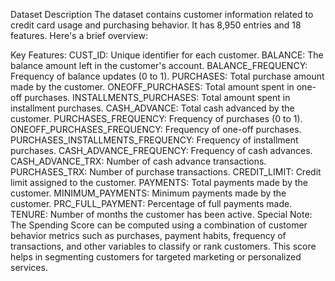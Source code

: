 Dataset Description
The dataset contains customer information related to credit card usage and purchasing behavior. It has 8,950 entries and 18 features. Here's a brief overview:

Key Features:
CUST_ID: Unique identifier for each customer.
BALANCE: The balance amount left in the customer's account.
BALANCE_FREQUENCY: Frequency of balance updates (0 to 1).
PURCHASES: Total purchase amount made by the customer.
ONEOFF_PURCHASES: Total amount spent in one-off purchases.
INSTALLMENTS_PURCHASES: Total amount spent in installment purchases.
CASH_ADVANCE: Total cash advanced by the customer.
PURCHASES_FREQUENCY: Frequency of purchases (0 to 1).
ONEOFF_PURCHASES_FREQUENCY: Frequency of one-off purchases.
PURCHASES_INSTALLMENTS_FREQUENCY: Frequency of installment purchases.
CASH_ADVANCE_FREQUENCY: Frequency of cash advances.
CASH_ADVANCE_TRX: Number of cash advance transactions.
PURCHASES_TRX: Number of purchase transactions.
CREDIT_LIMIT: Credit limit assigned to the customer.
PAYMENTS: Total payments made by the customer.
MINIMUM_PAYMENTS: Minimum payments made by the customer.
PRC_FULL_PAYMENT: Percentage of full payments made.
TENURE: Number of months the customer has been active.
Special Note:
The Spending Score can be computed using a combination of customer behavior metrics such as purchases, payment habits, frequency of transactions, and other variables to classify or rank customers. This score helps in segmenting customers for targeted marketing or personalized services.
